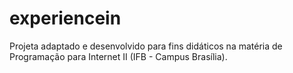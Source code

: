 # experiencein
Projeta adaptado e desenvolvido para fins didáticos na matéria de Programação para Internet II (IFB - Campus Brasília).
